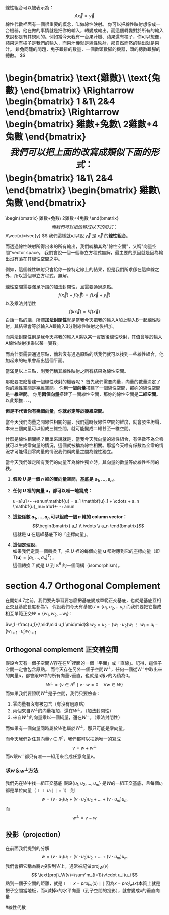 線性組合可以被表示為：
$$
A\vec{x}=\vec{y}
$$
線性代數裡面有一個很重要的概念，叫做線性映射。
你可以把線性映射想像成一台機器，他在做的事情就是把你的輸入，轉變成輸出。而這個轉變對於所有的輸入來說都是有其規則的。例如當今天我有一台果汁機、蘋果還有橘子，你可以想像，蘋果還有橘子是我們的輸入，而果汁機就是線性映射，那自然而然的輸出就是果汁。
雞兔同籠的問題，兔子跟雞的數量，一個數頭數腳的機器，頭的總數跟腳的總數。
$$

\begin{bmatrix}
\text{雞數}\\
\text{兔數}
\end{bmatrix}
\Rightarrow
\begin{bmatrix}
1 &1\\
2&4
\end{bmatrix}
\Rightarrow
\begin{bmatrix}
雞數+兔數\\
2雞數+4兔數
\end{bmatrix}
$$
我們可以把上面的改寫成類似下面的形式：
$$
\begin{bmatrix}
1&1\\
2&4
\end{bmatrix}
\begin{bmatrix}
雞數\\
兔數
\end{bmatrix}
=
\begin{bmatrix}
雞數+兔數\\
2雞數+4兔數
\end{bmatrix}
$$
而我們可以把他轉成以下的形式：
$$
A\vec{x}=\vec{y}
$$
我們這樣就可以說 $\vec{y}$ 是 $\vec{x}$ 的**線性組合**。

而透過線性映射所得出來的所有輸出，我們統稱其為"線性空間"，又稱"向量空間"vector space。
我們會說一個一個聯立方程式無解，最主要的原因就是因為輸出沒有落在其線性空間之中。

例如，這個線性映射只會給你一條特定線上的結果，但是我們所求卻在這條線之外，所以這個聯立方程式，無解。

線性空間需要滿足所謂的加法封閉性，且需要通過原點。
$$
f(\vec{x})+f(\vec{y})=f(\vec{x}+\vec{y})
$$
以及乘法封閉性
$$
f(k\vec{x})=kf(\vec{x})
$$
白話一點的講，所謂**加法封閉性**就是當我今天把我的輸入A加上輸入B一起線性映射，其結果會等於輸入A跟輸入B分別線性映射之後相加。

而乘法封閉性則是我今天將我的輸入A乘以某一實數後線性映射，其值會等於輸入A線性映射後乘以某一實數。

而為什麼需要通過原點，倘若沒有通過原點的話我們就可以找到一些線性組合，他加起來的結果會超出這個平面。

當滿足以上三點，則我們稱其線性映射之所有結果為線性空間。

那麼要怎麼搭建一個線性映射的機器呢？
首先我們需要向量，向量的數量決定了你的線性空間是幾維空間。
你用**一個向量**搭建了一個線性空間，那妳的線性空間是**一維空間**。
你用**兩個向量**搭建了一間線性空間，那妳的線性空間是**二維空間**。
以此類推．．．。

**但是不代表你有幾個向量，你就必定等於幾維空間。**

當今天我們向量之間線性相關的畫，我們這時候線性空間的維度，就會發生坍塌，本來三個向量可以組成三維空間，就可能變成二維甚至一維空間。

什麼是線性相關呢？簡單來說就是，當我今天我向量的線性組合，有係數不為全零就可以生成零向量的情況，這個就被稱為線性相關。那當今天唯有係數為全零的情況才可能得到零向量的情況我們稱向量之間為線性獨立。

當今天我們確定所有我們的向量互為線性獨立時，其向量的數量等於線性空間的秩。
1. **假設 $U$ 是一個 $n$ 維的實向量空間，基底是 ${\mathbf{u}_1, \ldots, \mathbf{u}_n}$。**
    
2. **任何 $U$ 裡的向量 $\mathbf{u}$，都可以唯一地寫成：**
    
    u=a1u1+⋯+anun\mathbf{u} = a_1 \mathbf{u}_1 + \cdots + a_n \mathbf{u}_nu=a1​u1​+⋯+an​un​
3. **這些係數 $a_1, \ldots, a_n$ 可以組成一個 $n$ 維的 column vector：**
    $$\begin{bmatrix} a_1 \\ \vdots \\ a_n \end{bmatrix}​
    $$
    這就是 $\mathbf{u}$ 在這組基底下的「座標向量」。
    
4. **這個定理說，**  
    如果我們定義一個轉換 $T$，把 $U$ 裡的每個向量 $\mathbf{u}$ 都對應到它的座標向量（即 $T(\mathbf{u}) = [a_1, \ldots, a_n]^T$），  
    這個轉換 $T$ 就是 $U$ 到 $\mathbb{R}^n$ 的一個同構（isomorphism）。



# section 4.7 Orthogonal Complement
在開始4.7之前，我們要先學習要怎麼把基底變成單範正交基底，也就是基底互相正交且基底長度都為1。
假設我們今天有基底$U=\lbrace u_1,u_2,\ldots u_i\rbrace$
而我們要把它變成相互單範正交$W=\lbrace w_1,w_2,\ldots w_i \rbrace$：

$w_1=\frac{u_1}{\mid\mid u_1 \mid\mid}$
$w_2=u_2-(w_1\cdot u_2)w_1$
$\vdots$
$w_i=u_i-(w_{i-1}\cdot u_i)w_{i-1}$
## Orthogonal complement 正交補空間
假設今天有一個子空間$W$存在在$R^n$裡面的一個「平面」或「直線」。記得，這個子空間一定會包含原點。
而今天存在另外一個子空間$W^\perp$，任何一個從$W^\perp$中取出來的向量$u$，都會跟$W$中的所有向量$v$垂直，也就是$u$跟$v$的內積為0。
$$
W^\perp=\left\lbrace v\in R^n\mid v\cdot w=0\quad\forall w\in W\right\rbrace
$$
而如果我們要證明$W^\perp$是子空間，我們只要檢查：
1. 零向量有沒有被包含（有沒有過原點）
2. 兩個來自$W^\perp$的向量相加，還在$W^\perp$。（加法封閉性）
3. 來自$W^\perp$的向量乘以一個純量，還在$W^\perp$。（乘法封閉性）

而如果有一個向量同時屬於$W$也屬於$W^\perp$，那只可能是零向量。

而今天我們對任意向量$v\in R^n$，我們都可以把她唯一的寫成
$$
v=w+w^\perp
$$
而$w$跟$w^\perp$都只有唯一一組用來合成任意向量$v$。

### 求$w$＆$w^\perp$方法
我們先在$W$中找一組正交基底
假設$\lbrace u_1,u_2,\ldots,u_m\rbrace$ 是$W$的一組正交基底，且每個$u_i$都是單位向量（$\mid\mid u_i\mid\mid=1$）
則
$$
w=(v\cdot u_1)u_1+(v\cdot u_2)u_2+\ldots+(v\cdot u_m)u_m
$$
而
$$
w^\perp=v-w
$$
## 投影（projection）
在前面我們提到的分解
$$
w=(v\cdot u_1)u_1+(v\cdot u_2)u_2+\ldots+(v\cdot u_m)u_m
$$
我們會把它稱為將$v$投影到$W$上，通常被記做$\text{proj}_W(v)$
$$
\text{proj}_W(v)=\sum^m_{i=1}(v\cdot u_i)u_i
$$
點到一個子空間的距離，就是$\mid\mid x-proj_w(x)\mid\mid$
因為$x-proj_w(x)$本質上就是把子空間當地板，而x減掉x的水平向量（到子空間的投影），就會變成x的垂直向量

#線性代數